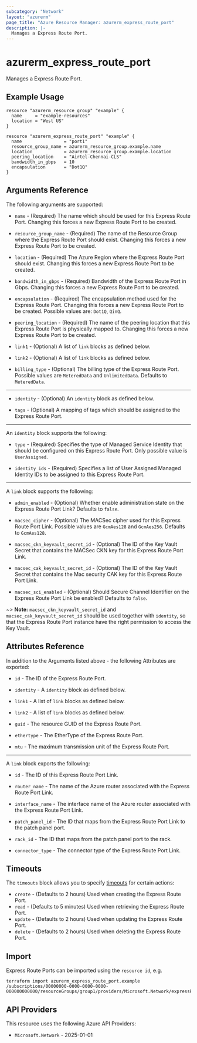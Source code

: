```yaml
---
subcategory: "Network"
layout: "azurerm"
page_title: "Azure Resource Manager: azurerm_express_route_port"
description: |-
  Manages a Express Route Port.
---
```


# azurerm_express_route_port

Manages a Express Route Port.

## Example Usage

```hcl
resource "azurerm_resource_group" "example" {
  name     = "example-resources"
  location = "West US"
}

resource "azurerm_express_route_port" "example" {
  name                = "port1"
  resource_group_name = azurerm_resource_group.example.name
  location            = azurerm_resource_group.example.location
  peering_location    = "Airtel-Chennai-CLS"
  bandwidth_in_gbps   = 10
  encapsulation       = "Dot1Q"
}
```

## Arguments Reference

The following arguments are supported:

* `name` - (Required) The name which should be used for this Express Route Port. Changing this forces a new Express Route Port to be created.

* `resource_group_name` - (Required) The name of the Resource Group where the Express Route Port should exist. Changing this forces a new Express Route Port to be created.
  
* `location` - (Required) The Azure Region where the Express Route Port should exist. Changing this forces a new Express Route Port to be created.
  
* `bandwidth_in_gbps` - (Required) Bandwidth of the Express Route Port in Gbps. Changing this forces a new Express Route Port to be created.

* `encapsulation` - (Required) The encapsulation method used for the Express Route Port. Changing this forces a new Express Route Port to be created. Possible values are: `Dot1Q`, `QinQ`.

* `peering_location` - (Required) The name of the peering location that this Express Route Port is physically mapped to. Changing this forces a new Express Route Port to be created.

* `link1` - (Optional) A list of `link` blocks as defined below.

* `link2` - (Optional) A list of `link` blocks as defined below.

* `billing_type` - (Optional) The billing type of the Express Route Port. Possible values are `MeteredData` and `UnlimitedData`. Defaults to `MeteredData`.

---

* `identity` - (Optional) An `identity` block as defined below.

* `tags` - (Optional) A mapping of tags which should be assigned to the Express Route Port.

---

An `identity` block supports the following:

* `type` - (Required) Specifies the type of Managed Service Identity that should be configured on this Express Route Port. Only possible value is `UserAssigned`.

* `identity_ids` - (Required) Specifies a list of User Assigned Managed Identity IDs to be assigned to this Express Route Port.

---

A `link` block supports the following:

* `admin_enabled` - (Optional) Whether enable administration state on the Express Route Port Link? Defaults to `false`.
  
* `macsec_cipher` - (Optional) The MACSec cipher used for this Express Route Port Link. Possible values are `GcmAes128` and `GcmAes256`. Defaults to `GcmAes128`.

* `macsec_ckn_keyvault_secret_id` - (Optional) The ID of the Key Vault Secret that contains the MACSec CKN key for this Express Route Port Link.

* `macsec_cak_keyvault_secret_id` - (Optional) The ID of the Key Vault Secret that contains the Mac security CAK key for this Express Route Port Link.

* `macsec_sci_enabled` - (Optional) Should Secure Channel Identifier on the Express Route Port Link be enabled? Defaults to `false`.

~> **Note:** `macsec_ckn_keyvault_secret_id` and `macsec_cak_keyvault_secret_id` should be used together with `identity`, so that the Express Route Port instance have the right permission to access the Key Vault.

## Attributes Reference

In addition to the Arguments listed above - the following Attributes are exported:

* `id` - The ID of the Express Route Port.

* `identity` - A `identity` block as defined below.
  
* `link1` - A list of `link` blocks as defined below.

* `link2` - A list of `link` blocks as defined below.

* `guid` - The resource GUID of the Express Route Port.
  
* `ethertype` - The EtherType of the Express Route Port.
  
* `mtu` - The maximum transmission unit of the Express Route Port.

---

A `link` block exports the following:

* `id` - The ID of this Express Route Port Link.
  
* `router_name` - The name of the Azure router associated with the Express Route Port Link.

* `interface_name` - The interface name of the Azure router associated with the Express Route Port Link.

* `patch_panel_id` - The ID that maps from the Express Route Port Link to the patch panel port.
  
* `rack_id` - The ID that maps from the patch panel port to the rack.

* `connector_type` - The connector type of the Express Route Port Link.

## Timeouts

The `timeouts` block allows you to specify [timeouts](https://developer.hashicorp.com/terraform/language/resources/configure#define-operation-timeouts) for certain actions:

* `create` - (Defaults to 2 hours) Used when creating the Express Route Port.
* `read` - (Defaults to 5 minutes) Used when retrieving the Express Route Port.
* `update` - (Defaults to 2 hours) Used when updating the Express Route Port.
* `delete` - (Defaults to 2 hours) Used when deleting the Express Route Port.

## Import

Express Route Ports can be imported using the `resource id`, e.g.

```shell
terraform import azurerm_express_route_port.example /subscriptions/00000000-0000-0000-0000-000000000000/resourceGroups/group1/providers/Microsoft.Network/expressRoutePorts/port1
```

## API Providers
<!-- This section is generated, changes will be overwritten -->
This resource uses the following Azure API Providers:

* `Microsoft.Network` - 2025-01-01
